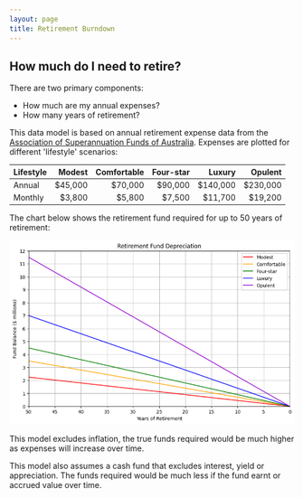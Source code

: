```yaml
---
layout: page
title: Retirement Burndown
---
```


## How much do I need to retire?

There are two primary components:

- How much are my annual expenses?
- How many years of retirement?

This data model is based on annual retirement expense data from the [Association of Superannuation Funds of Australia](retirement-planning.md). Expenses are plotted for different 'lifestyle' scenarios:


| Lifestyle | Modest | Comfortable | Four-star | Luxury | Opulent |
|-----------|--:|--:|--:|--:|--:|
| Annual    | $45,000| $70,000| $90,000| $140,000| $230,000 |
| Monthly   | $3,800| $5,800| $7,500| $11,700| $19,200 |




The chart below shows the retirement fund required for up to 50 years of retirement:




    
![png](images/retirement_6_0.png)
    


This model excludes inflation, the true funds required would be much higher as expenses will increase over time.

This model also assumes a cash fund that excludes interest, yield or appreciation. The funds required would be much less if the fund earnt or accrued value over time.
